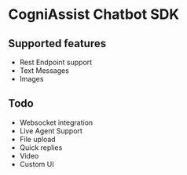 # CogniAssist Chatbot SDK

## Supported features
- Rest Endpoint support
- Text Messages
- Images

## Todo
- Websocket integration
- Live Agent Support
- File upload
- Quick replies
- Video
- Custom UI




